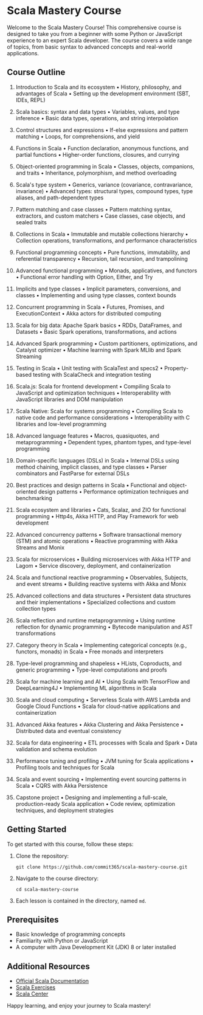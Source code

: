 # Scala Mastery Course

Welcome to the Scala Mastery Course! This comprehensive course is designed to take you from a beginner with some Python or JavaScript experience to an expert Scala developer. The course covers a wide range of topics, from basic syntax to advanced concepts and real-world applications.

## Course Outline

1. Introduction to Scala and its ecosystem
   • History, philosophy, and advantages of Scala
   • Setting up the development environment (SBT, IDEs, REPL)

2. Scala basics: syntax and data types
   • Variables, values, and type inference
   • Basic data types, operations, and string interpolation

3. Control structures and expressions
   • If-else expressions and pattern matching
   • Loops, for comprehensions, and yield

4. Functions in Scala
   • Function declaration, anonymous functions, and partial functions
   • Higher-order functions, closures, and currying

5. Object-oriented programming in Scala
   • Classes, objects, companions, and traits
   • Inheritance, polymorphism, and method overloading

6. Scala's type system
   • Generics, variance (covariance, contravariance, invariance)
   • Advanced types: structural types, compound types, type aliases, and path-dependent types

7. Pattern matching and case classes
   • Pattern matching syntax, extractors, and custom matchers
   • Case classes, case objects, and sealed traits

8. Collections in Scala
   • Immutable and mutable collections hierarchy
   • Collection operations, transformations, and performance characteristics

9. Functional programming concepts
   • Pure functions, immutability, and referential transparency
   • Recursion, tail recursion, and trampolining

10. Advanced functional programming
    • Monads, applicatives, and functors
    • Functional error handling with Option, Either, and Try

11. Implicits and type classes
    • Implicit parameters, conversions, and classes
    • Implementing and using type classes, context bounds

12. Concurrent programming in Scala
    • Futures, Promises, and ExecutionContext
    • Akka actors for distributed computing

13. Scala for big data: Apache Spark basics
    • RDDs, DataFrames, and Datasets
    • Basic Spark operations, transformations, and actions

14. Advanced Spark programming
    • Custom partitioners, optimizations, and Catalyst optimizer
    • Machine learning with Spark MLlib and Spark Streaming

15. Testing in Scala
    • Unit testing with ScalaTest and specs2
    • Property-based testing with ScalaCheck and integration testing

16. Scala.js: Scala for frontend development
    • Compiling Scala to JavaScript and optimization techniques
    • Interoperability with JavaScript libraries and DOM manipulation

17. Scala Native: Scala for systems programming
    • Compiling Scala to native code and performance considerations
    • Interoperability with C libraries and low-level programming

18. Advanced language features
    • Macros, quasiquotes, and metaprogramming
    • Dependent types, phantom types, and type-level programming

19. Domain-specific languages (DSLs) in Scala
    • Internal DSLs using method chaining, implicit classes, and type classes
    • Parser combinators and FastParse for external DSLs

20. Best practices and design patterns in Scala
    • Functional and object-oriented design patterns
    • Performance optimization techniques and benchmarking

21. Scala ecosystem and libraries
    • Cats, Scalaz, and ZIO for functional programming
    • Http4s, Akka HTTP, and Play Framework for web development

22. Advanced concurrency patterns
    • Software transactional memory (STM) and atomic operations
    • Reactive programming with Akka Streams and Monix

23. Scala for microservices
    • Building microservices with Akka HTTP and Lagom
    • Service discovery, deployment, and containerization

24. Scala and functional reactive programming
    • Observables, Subjects, and event streams
    • Building reactive systems with Akka and Monix

25. Advanced collections and data structures
    • Persistent data structures and their implementations
    • Specialized collections and custom collection types

26. Scala reflection and runtime metaprogramming
    • Using runtime reflection for dynamic programming
    • Bytecode manipulation and AST transformations

27. Category theory in Scala
    • Implementing categorical concepts (e.g., functors, monads) in Scala
    • Free monads and interpreters

28. Type-level programming and shapeless
    • HLists, Coproducts, and generic programming
    • Type-level computations and proofs

29. Scala for machine learning and AI
    • Using Scala with TensorFlow and DeepLearning4J
    • Implementing ML algorithms in Scala

30. Scala and cloud computing
    • Serverless Scala with AWS Lambda and Google Cloud Functions
    • Scala for cloud-native applications and containerization

31. Advanced Akka features
    • Akka Clustering and Akka Persistence
    • Distributed data and eventual consistency

32. Scala for data engineering
    • ETL processes with Scala and Spark
    • Data validation and schema evolution

33. Performance tuning and profiling
    • JVM tuning for Scala applications
    • Profiling tools and techniques for Scala

34. Scala and event sourcing
    • Implementing event sourcing patterns in Scala
    • CQRS with Akka Persistence

35. Capstone project
    • Designing and implementing a full-scale, production-ready Scala application
    • Code review, optimization techniques, and deployment strategies

## Getting Started

To get started with this course, follow these steps:

1. Clone the repository:
   ```
   git clone https://github.com/commit365/scala-mastery-course.git
   ```

2. Navigate to the course directory:
   ```
   cd scala-mastery-course
   ```

3. Each lesson is contained in the directory, named `md`.

## Prerequisites

- Basic knowledge of programming concepts
- Familiarity with Python or JavaScript
- A computer with Java Development Kit (JDK) 8 or later installed

## Additional Resources

- [Official Scala Documentation](https://docs.scala-lang.org/)
- [Scala Exercises](https://www.scala-exercises.org/)
- [Scala Center](https://scala.epfl.ch/)

Happy learning, and enjoy your journey to Scala mastery!